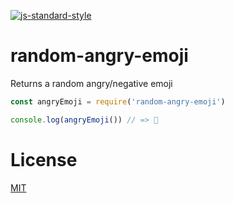 [![js-standard-style](https://img.shields.io/badge/code%20style-standard-brightgreen.svg?style=flat)](https://github.com/feross/standard)

# random-angry-emoji

Returns a random angry/negative emoji

```JavaScript
const angryEmoji = require('random-angry-emoji')

console.log(angryEmoji()) // => 🤮
```

# License

[MIT](LICENSE)

